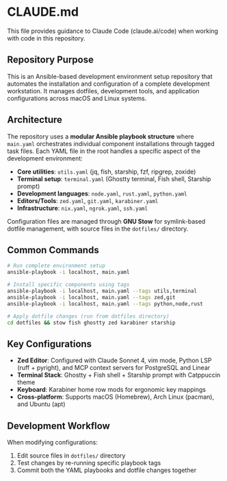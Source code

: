 # CLAUDE.md

This file provides guidance to Claude Code (claude.ai/code) when working with code in this repository.

## Repository Purpose

This is an Ansible-based development environment setup repository that automates the installation and configuration of a complete development workstation. It manages dotfiles, development tools, and application configurations across macOS and Linux systems.

## Architecture

The repository uses a **modular Ansible playbook structure** where `main.yaml` orchestrates individual component installations through tagged task files. Each YAML file in the root handles a specific aspect of the development environment:

- **Core utilities**: `utils.yaml` (jq, fish, starship, fzf, ripgrep, zoxide)
- **Terminal setup**: `terminal.yaml` (Ghostty terminal, Fish shell, Starship prompt)
- **Development languages**: `node.yaml`, `rust.yaml`, `python.yaml`
- **Editors/Tools**: `zed.yaml`, `git.yaml`, `karabiner.yaml`
- **Infrastructure**: `nix.yaml`, `ngrok.yaml`, `ssh.yaml`

Configuration files are managed through **GNU Stow** for symlink-based dotfile management, with source files in the `dotfiles/` directory.

## Common Commands

```bash
# Run complete environment setup
ansible-playbook -i localhost, main.yaml

# Install specific components using tags
ansible-playbook -i localhost, main.yaml --tags utils,terminal
ansible-playbook -i localhost, main.yaml --tags zed,git
ansible-playbook -i localhost, main.yaml --tags python,node,rust

# Apply dotfile changes (run from dotfiles directory)
cd dotfiles && stow fish ghostty zed karabiner starship
```

## Key Configurations

- **Zed Editor**: Configured with Claude Sonnet 4, vim mode, Python LSP (ruff + pyright), and MCP context servers for PostgreSQL and Linear
- **Terminal Stack**: Ghostty + Fish shell + Starship prompt with Catppuccin theme
- **Keyboard**: Karabiner home row mods for ergonomic key mappings
- **Cross-platform**: Supports macOS (Homebrew), Arch Linux (pacman), and Ubuntu (apt)

## Development Workflow

When modifying configurations:
1. Edit source files in `dotfiles/` directory
2. Test changes by re-running specific playbook tags
3. Commit both the YAML playbooks and dotfile changes together